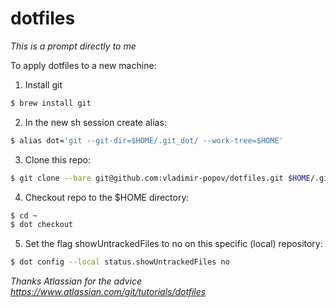 # dotfiles

_This is a prompt directly to me_

To apply dotfiles to a new machine:

1. Install git
```sh
$ brew install git
```

2. In the new sh session create alias:
```sh
$ alias dot='git --git-dir=$HOME/.git_dot/ --work-tree=$HOME'
```

3. Clone this repo:
```sh 
$ git clone --bare git@github.com:vladimir-popov/dotfiles.git $HOME/.git_dot
```

4. Checkout repo to the $HOME directory:
```sh
$ cd ~
$ dot checkout
```

5. Set the flag showUntrackedFiles to no on this specific (local) repository:
```sh
$ dot config --local status.showUntrackedFiles no
```

_Thanks Atlassian for the advice https://www.atlassian.com/git/tutorials/dotfiles_
